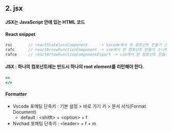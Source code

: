 ## 2. jsx

#### JSX는 JavaScript 안에 있는 HTML 코드

#### React snippet
```jsx
rsc       // reactStatelessComponent     -> vscode에서 빈 컴포넌트 만들기 스니펫
rafc      // reactArrowFunctionComponent -> vim에서 빈 컴포넌트 만들기 스니펫
rafce     // reactArrowFunctionComponentExport -> vim에서 빈 컴포넌트 만들기 스니펫

```

#### JSX : 하나의 컴포넌트에는 반드시 하나의 root element를 리턴해야 한다.
```jsx
<>
</>
```

#### Formatter
- Vscode 포메팅 단축키 : 기본 설정 > 바로 가기 키 > 문서 서식(Format Document)
  - default : \<shitft\> + \<option\> + f
- Nvchad 포메팅 단축키 : \<leader\> + f + m

